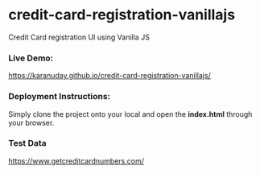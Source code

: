 # credit-card-registration-vanillajs
Credit Card registration UI using Vanilla JS

### Live Demo:

https://karanuday.github.io/credit-card-registration-vanillajs/

### Deployment Instructions:

Simply clone the project onto your local and open the **index.html** through your browser.

### Test Data

https://www.getcreditcardnumbers.com/

